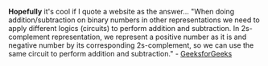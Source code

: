 **Hopefully** it's cool if I quote a website as the answer... "When doing addition/subtraction on binary numbers in other representations we need to apply different logics (circuits) to perform addition and subtraction. In 2s-complement representation, we represent a positive number as it is and negative number by its corresponding 2s-complement, so we can use the same circuit to perform addition and subtraction." - [GeeksforGeeks](https://www.geeksforgeeks.org/why-are-negative-numbers-stored-as-2s-complement/#:~:text=In%202s%2Dcomplement%20representation%2C%20we,to%20perform%20addition%20and%20subtraction.)
